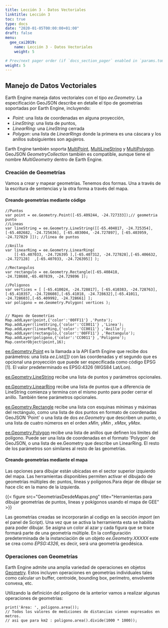 ```yaml
---
title: Lección 3 - Datos Vectoriales
linktitle: Lección 3 
toc: true
type: docs
date: "2020-01-05T00:00:00+01:00"
draft: false
menu:
  gee_cai2019:
    name: Lección 3 - Datos Vectoriales
    weight: 5

# Prev/next pager order (if `docs_section_pager` enabled in `params.toml`)
weight: 5
---
```



## Manejo de Datos Vectoriales

Earth Engine maneja datos vectoriales con el tipo _ee.Geometry_. La especificación GeoJSON describe en detalle el tipo de geometrías soportadas por Earth Engine, incluyendo:

*	_Point_: una lista de coordenadas en alguna proyección,
*	_LineString_: una lista de puntos,
*	_LinearRing_: una _LineString_ cerrada
*	_Polygon_: una lista de _LinearRings_ donde la primera es una cáscara y los anillos subsiguientes son agujeros.

Earth Engine también soporta [MultiPoint](https://developers.google.com/earth-engine/apidocs/ee-geometry-multipoint), [MultiLineString](https://developers.google.com/earth-engine/apidocs/ee-geometry-multilinestring) y [MultiPolygon](https://developers.google.com/earth-engine/apidocs/ee-geometry-multipolygon). GeoJSON _GeometryCollection_ también es compatible, aunque tiene el nombre _MultiGeometry_ dentro de Earth Engine.

### Creación de Geometrías

Vamos a crear y mapear geometrías. Tenemos dos formas. Una a través de la escritura de sentencias y la otra forma a través del mapa.

#### Creando geometrías mediante código

```{js}
//Puntos
var point = ee.Geometry.Point([-65.409244, -24.727333]);// geometria punto
//Lineas
var lineString = ee.Geometry.LineString([[-65.404817, -24.725354],
[-65.402682, -24.725636], [-65.403004, -24.727897], [-65.403959, -24.727829 ]]); //linea de puntos

//Anillo
var linearRing = ee.Geometry.LinearRing(
	[[-65.407033, -24.726395 ],[-65.407312, -24.727828],[-65.406632, -24.727128]  ,[-65.407033, -24.726395]] );

//Rectangulos
var rectangulo = ee.Geometry.Rectangle([-65.408418, -24.728688,-65.407839, -24.729896 ]);

//Poligonos
var vertices = [ [-65.410024, -24.728817], [-65.410383, -24.728763], [-65.410357, -24.728608],[-65.41018, -24.728632],[-65.41011, -24.728603],[-65.409992, -24.728661] ];
var poligono = ee.Geometry.Polygon( vertices );

 
// Mapeo de Geometrías
Map.addLayer(point,{'color':'00FF11'} ,'Punto');
Map.addLayer(lineString,{'color':'CC0011'} ,'Linea');
Map.addLayer(linearRing,{'color':'CC0011'} ,'Anillo');
Map.addLayer(rectangulo,{'color':'00FF11'} ,'Rectangulo');
Map.addLayer(poligono,{'color':'CC0011'} ,'Poligono');
Map.centerObject(point,16);
```

[ee.Geometry.Point](https://developers.google.com/earth-engine/apidocs/ee-geometry-point) es la llamada a la API Earth Engine que recibe dos parámetros: una lista _ee.List([])_ con las coordenadas y el segundo que es opcional una proyección que puede ser especificada como código EPSG [1]. El valor predeterminado es EPSG:4326 (WGS84 Lat/Lon).

[ee.Geometry.LineString](https://developers.google.com/earth-engine/apidocs/ee-geometry-linestring) recibe una lista de puntos y parámetros opcionales.

[ee.Geometry.LinearRing](https://developers.google.com/earth-engine/apidocs/ee-geometry-linearring) recibe una lista de puntos que a diferencia de LineString comienza y termina con el mismo punto para poder cerrar el anillo. También tiene parámetros opcionales.

[ee.Geometry.Rectangle](https://developers.google.com/earth-engine/apidocs/ee-geometry-rectangle) recibe una lista con esquinas mínimas y máximas del rectángulo, como una lista de dos puntos en formato de coordenadas GeoJSON 'Point' o una lista de dos _ee.Geometry_ que describen un punto, o una lista de cuatro números en el orden _xMin, yMin , xMax, yMax_.

[ee.Geometry.Polygon](https://developers.google.com/earth-engine/apidocs/ee-geometry-polygon) recibe una lista de anillos que definen los límites del polígono. Puede ser una lista de coordenadas en el formato 'Polygon' de GeoJSON, o una lista de ee.Geometry que describe un LinearRing. El resto de los parámetros son similares al resto de las geometrías.

#### Creando geometrías mediante el mapa

Las opciones para dibujar están ubicadas en el sector superior izquierdo del mapa.  Las herramientas disponibles permiten activar el dibujado de geometrías múltiples de: puntos, líneas y polígonos.Para dejar de dibujar se hace clic en la mano de la izquierda.


{{< figure src="GeometriasDesdeMapas.png" title="Herramientas para dibujar geometrías de puntos, lineas y pokígonos usando el mapa de GEE" >}}

Las geometrías creadas se incorporarán al codigo en la sección _import_ (en el panel de Script).  Una vez que se activa la herramienta esta se habilita para poder dibujar. Se asigna un color al azar y cada figura que se trace formará parte de una geometría múltiple.  En la configuración predeterminada de la instanciación de un objeto _ee.Geometry.XXXXX_ este se crea como *EPSG:4326*, es decir, será una geometría geodésica.

### Operaciones con Geometrías

Earth Engine admite una amplia variedad de operaciones en objetos [Geometry](https://developers.google.com/earth-engine/apidocs/ee-geometry). Estos incluyen operaciones en geometrías individuales tales como calcular un buffer, centroide, bounding box, perímetro, envolvente convexa, etc.

Utilizando la definición del polígono de la anterior vamos a realizar algunas operaciones de geometrías:

```{js}
print('Área: ', poligono.area());
// Todos los valores de mediciones de distancias vienen expresados en metros.
// asi que para km2 : poligono.area().divide(1000 * 1000));
```


